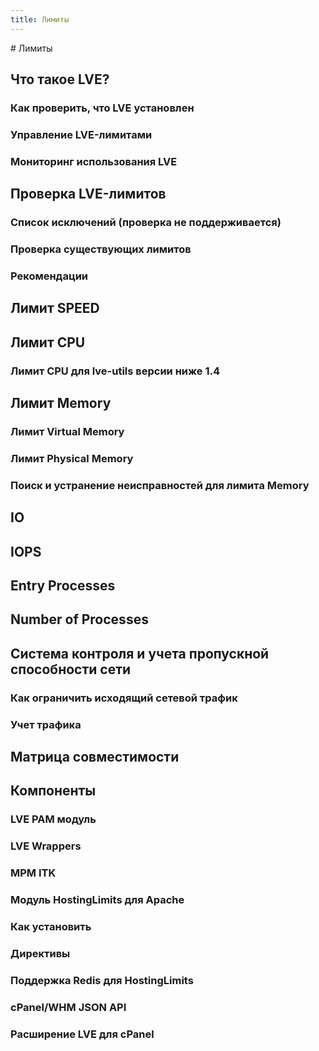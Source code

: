 ```yaml
---
title: Лимиты
---
```

<gtranslate-io>
# Лимиты

## Что такое LVE?

### Как проверить, что LVE установлен

### Управление LVE-лимитами

### Мониторинг использования LVE

## Проверка LVE-лимитов

### Список исключений (проверка не поддерживается)

### Проверка существующих лимитов

### Рекомендации

## Лимит SPEED

## Лимит CPU

### Лимит CPU для lve-utils версии ниже 1.4

## Лимит Memory

### Лимит Virtual Memory

### Лимит Physical Memory

### Поиск и устранение неисправностей для лимита Memory

## IO

## IOPS

## Entry Processes

## Number of Processes

## Система контроля и учета пропускной способности сети

### Как ограничить исходящий сетевой трафик

### Учет трафика

## Матрица совместимости

## Компоненты

### LVE PAM модуль

### LVE Wrappers

### MPM ITK

### Модуль HostingLimits для Apache

### Как установить

### Директивы

### Поддержка Redis для HostingLimits

### cPanel/WHM JSON API

### Расширение LVE для cPanel
</gtranslate-io>

